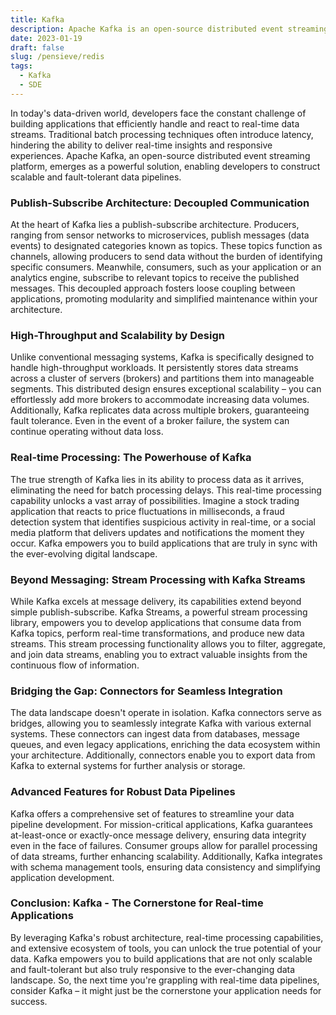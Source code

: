 ```yaml
---
title: Kafka 
description: Apache Kafka is an open-source distributed event streaming platform used for building real-time data pipelines and streaming applications.
date: 2023-01-19
draft: false
slug: /pensieve/redis
tags:
  - Kafka
  - SDE
---
```


In today's data-driven world, developers face the constant challenge of building applications that efficiently handle and react to real-time data streams. Traditional batch processing techniques often introduce latency, hindering the ability to deliver real-time insights and responsive experiences. Apache Kafka, an open-source distributed event streaming platform, emerges as a powerful solution, enabling developers to construct scalable and fault-tolerant data pipelines.

### Publish-Subscribe Architecture: Decoupled Communication

At the heart of Kafka lies a publish-subscribe architecture. Producers, ranging from sensor networks to microservices, publish messages (data events) to designated categories known as topics. These topics function as channels, allowing producers to send data without the burden of identifying specific consumers.  Meanwhile, consumers, such as your application or an analytics engine, subscribe to relevant topics to receive the published messages. This decoupled approach fosters loose coupling between applications, promoting modularity and simplified maintenance within your architecture.

### High-Throughput and Scalability by Design

Unlike conventional messaging systems, Kafka is specifically designed to handle high-throughput workloads. It persistently stores data streams across a cluster of servers (brokers) and partitions them into manageable segments. This distributed design ensures exceptional scalability – you can effortlessly add more brokers to accommodate increasing data volumes. Additionally, Kafka replicates data across multiple brokers, guaranteeing fault tolerance. Even in the event of a broker failure, the system can continue operating without data loss.

### Real-time Processing: The Powerhouse of Kafka

The true strength of Kafka lies in its ability to process data as it arrives, eliminating the need for batch processing delays. This real-time processing capability unlocks a vast array of possibilities. Imagine a stock trading application that reacts to price fluctuations in milliseconds, a fraud detection system that identifies suspicious activity in real-time, or a social media platform that delivers updates and notifications the moment they occur. Kafka empowers you to build applications that are truly in sync with the ever-evolving digital landscape.

### Beyond Messaging: Stream Processing with Kafka Streams

While Kafka excels at message delivery, its capabilities extend beyond simple publish-subscribe. Kafka Streams, a powerful stream processing library, empowers you to develop applications that consume data from Kafka topics, perform real-time transformations, and produce new data streams. This stream processing functionality allows you to filter, aggregate, and join data streams, enabling you to extract valuable insights from the continuous flow of information.

### Bridging the Gap: Connectors for Seamless Integration

The data landscape doesn't operate in isolation. Kafka connectors serve as bridges, allowing you to seamlessly integrate Kafka with various external systems. These connectors can ingest data from databases, message queues, and even legacy applications, enriching the data ecosystem within your architecture. Additionally, connectors enable you to export data from Kafka to external systems for further analysis or storage.

### Advanced Features for Robust Data Pipelines

Kafka offers a comprehensive set of features to streamline your data pipeline development. For mission-critical applications, Kafka guarantees at-least-once or exactly-once message delivery, ensuring data integrity even in the face of failures. Consumer groups allow for parallel processing of data streams, further enhancing scalability. Additionally, Kafka integrates with schema management tools, ensuring data consistency and simplifying application development.

### Conclusion: Kafka - The Cornerstone for Real-time Applications

By leveraging Kafka's robust architecture, real-time processing capabilities, and extensive ecosystem of tools, you can unlock the true potential of your data. Kafka empowers you to build applications that are not only scalable and fault-tolerant but also truly responsive to the ever-changing data landscape. So, the next time you're grappling with real-time data pipelines, consider Kafka – it might just be the cornerstone your application needs for success.